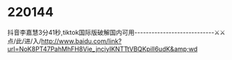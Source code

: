 # 220144
抖音李嘉慧3分41秒,tiktok国际版破解国内可用----------------------------⚔⚔点/此/进/入/http://www.baidu.com/link?url=NoK8PT47PahMhFH8Vie_jnciyIKNTTtVBQKpill6udK&amp;wd
